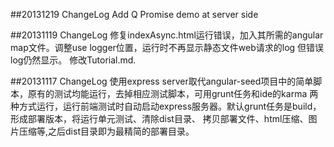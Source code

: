 
##20131219 ChangeLog
    Add Q Promise demo at server side

##20131119 ChangeLog
    修复indexAsync.html运行错误，加入其所需的angular map文件。调整use logger位置，运行时不再显示静态文件web请求的log
    但错误log仍然显示。
    修改Tutorial.md.

##20131117 ChangeLog
    使用express server取代angular-seed项目中的简单脚本，原有的测试均能运行，去掉相应测试脚本，可用grunt任务和ide的karma
    两种方式运行，运行前端测试时自动启动express服务器。默认grunt任务是build，形成部署版本，将运行单元测试、清除dist目录、
    拷贝部署文件、html压缩、图片压缩等,之后dist目录即为最精简的部署目录。